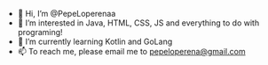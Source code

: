 - 👋 Hi, I’m @PepeLoperenaa
- 👀 I’m interested in Java, HTML, CSS, JS and everything to do with programing!
- 🌱 I’m currently learning Kotlin and GoLang 
- 📫 To reach me, please email me to pepeloperena@gmail.com 

<!---
PepeLoperenaa/PepeLoperenaa is a ✨ special ✨ repository because its `README.md` (this file) appears on your GitHub profile.
You can click the Preview link to take a look at your changes.
--->
